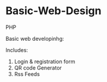 Basic-Web-Design
================
PHP

Basic web developinhg:

Includes:
1. Login & registration form
2. QR code Generator
3. Rss Feeds

